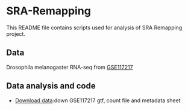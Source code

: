 # SRA-Remapping


This README file contains scripts used for analysis of SRA Remapping project.

## Data
Drosophila melanogaster RNA-seq from [GSE117217](https://www.ncbi.nlm.nih.gov/geo/query/acc.cgi?acc=GSE117217)

## Data analysis and code
- [Download data](https://github.com/chenzxlabhzau/SRA-Remapping/blob/main/Sheng/001.1.DownloadData.sh):down GSE117217 gtf, count file and metadata sheet
